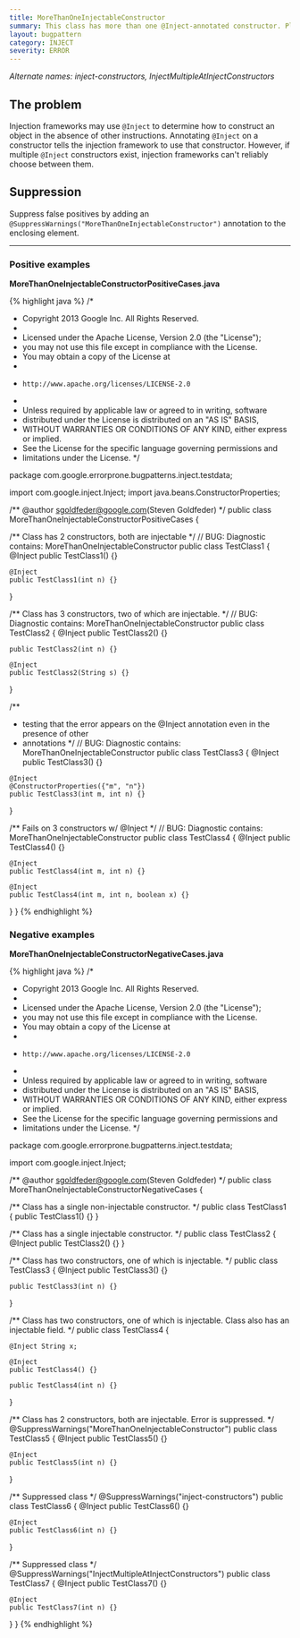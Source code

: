 ```yaml
---
title: MoreThanOneInjectableConstructor
summary: This class has more than one @Inject-annotated constructor. Please remove the @Inject annotation from all but one of them.
layout: bugpattern
category: INJECT
severity: ERROR
---
```


<!--
*** AUTO-GENERATED, DO NOT MODIFY ***
To make changes, edit the @BugPattern annotation or the explanation in docs/bugpattern.
-->

_Alternate names: inject-constructors, InjectMultipleAtInjectConstructors_

## The problem
Injection frameworks may use `@Inject` to determine how to construct an object in the absence of other instructions. Annotating `@Inject` on a constructor tells the injection framework to use that constructor. However, if multiple `@Inject` constructors exist, injection frameworks can't reliably choose between them.

## Suppression
Suppress false positives by adding an `@SuppressWarnings("MoreThanOneInjectableConstructor")` annotation to the enclosing element.

----------

### Positive examples
__MoreThanOneInjectableConstructorPositiveCases.java__

{% highlight java %}
/*
 * Copyright 2013 Google Inc. All Rights Reserved.
 *
 * Licensed under the Apache License, Version 2.0 (the "License");
 * you may not use this file except in compliance with the License.
 * You may obtain a copy of the License at
 *
 *     http://www.apache.org/licenses/LICENSE-2.0
 *
 * Unless required by applicable law or agreed to in writing, software
 * distributed under the License is distributed on an "AS IS" BASIS,
 * WITHOUT WARRANTIES OR CONDITIONS OF ANY KIND, either express or implied.
 * See the License for the specific language governing permissions and
 * limitations under the License.
 */

package com.google.errorprone.bugpatterns.inject.testdata;

import com.google.inject.Inject;
import java.beans.ConstructorProperties;

/** @author sgoldfeder@google.com(Steven Goldfeder) */
public class MoreThanOneInjectableConstructorPositiveCases {

  /** Class has 2 constructors, both are injectable */
  // BUG: Diagnostic contains: MoreThanOneInjectableConstructor
  public class TestClass1 {
    @Inject
    public TestClass1() {}

    @Inject
    public TestClass1(int n) {}
  }

  /** Class has 3 constructors, two of which are injectable. */
  // BUG: Diagnostic contains: MoreThanOneInjectableConstructor
  public class TestClass2 {
    @Inject
    public TestClass2() {}

    public TestClass2(int n) {}

    @Inject
    public TestClass2(String s) {}
  }

  /**
   * testing that the error appears on the @Inject annotation even in the presence of other
   * annotations
   */
  // BUG: Diagnostic contains: MoreThanOneInjectableConstructor
  public class TestClass3 {
    @Inject
    public TestClass3() {}

    @Inject
    @ConstructorProperties({"m", "n"})
    public TestClass3(int m, int n) {}
  }

  /** Fails on 3 constructors w/ @Inject */
  // BUG: Diagnostic contains: MoreThanOneInjectableConstructor
  public class TestClass4 {
    @Inject
    public TestClass4() {}

    @Inject
    public TestClass4(int m, int n) {}

    @Inject
    public TestClass4(int m, int n, boolean x) {}
  }
}
{% endhighlight %}

### Negative examples
__MoreThanOneInjectableConstructorNegativeCases.java__

{% highlight java %}
/*
 * Copyright 2013 Google Inc. All Rights Reserved.
 *
 * Licensed under the Apache License, Version 2.0 (the "License");
 * you may not use this file except in compliance with the License.
 * You may obtain a copy of the License at
 *
 *     http://www.apache.org/licenses/LICENSE-2.0
 *
 * Unless required by applicable law or agreed to in writing, software
 * distributed under the License is distributed on an "AS IS" BASIS,
 * WITHOUT WARRANTIES OR CONDITIONS OF ANY KIND, either express or implied.
 * See the License for the specific language governing permissions and
 * limitations under the License.
 */

package com.google.errorprone.bugpatterns.inject.testdata;

import com.google.inject.Inject;

/** @author sgoldfeder@google.com(Steven Goldfeder) */
public class MoreThanOneInjectableConstructorNegativeCases {

  /** Class has a single non-injectable constructor. */
  public class TestClass1 {
    public TestClass1() {}
  }

  /** Class has a single injectable constructor. */
  public class TestClass2 {
    @Inject
    public TestClass2() {}
  }

  /** Class has two constructors, one of which is injectable. */
  public class TestClass3 {
    @Inject
    public TestClass3() {}

    public TestClass3(int n) {}
  }

  /** Class has two constructors, one of which is injectable. Class also has an injectable field. */
  public class TestClass4 {

    @Inject String x;

    @Inject
    public TestClass4() {}

    public TestClass4(int n) {}
  }

  /** Class has 2 constructors, both are injectable. Error is suppressed. */
  @SuppressWarnings("MoreThanOneInjectableConstructor")
  public class TestClass5 {
    @Inject
    public TestClass5() {}

    @Inject
    public TestClass5(int n) {}
  }

  /** Suppressed class */
  @SuppressWarnings("inject-constructors")
  public class TestClass6 {
    @Inject
    public TestClass6() {}

    @Inject
    public TestClass6(int n) {}
  }

  /** Suppressed class */
  @SuppressWarnings("InjectMultipleAtInjectConstructors")
  public class TestClass7 {
    @Inject
    public TestClass7() {}

    @Inject
    public TestClass7(int n) {}
  }
}
{% endhighlight %}

